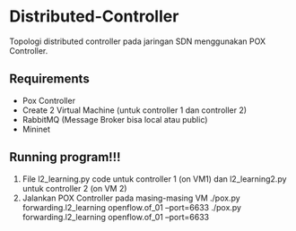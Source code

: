 # Distributed-Controller
Topologi distributed controller pada jaringan SDN menggunakan POX Controller.

## Requirements
- Pox Controller
- Create 2 Virtual Machine (untuk controller 1 dan controller 2)
- RabbitMQ (Message Broker bisa local atau public)
- Mininet

## Running program!!!
1. File l2_learning.py code untuk controller 1 (on VM1) dan l2_learning2.py untuk controller 2 (on VM 2)
2. Jalankan POX Controller pada masing-masing VM
./pox.py forwarding.l2_learning openflow.of_01 –port=6633
./pox.py forwarding.l2_learning openflow.of_01 –port=6633



